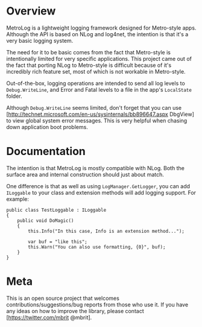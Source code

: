 Overview
===
MetroLog is a lightweight logging framework designed for Metro-style apps. Although the API is based on
NLog and log4net, the intention is that it's a very basic logging system. 

The need for it to be basic comes from the fact that Metro-style is intentionally limited for very specific 
applications. This project came out of the fact that porting NLog to Metro-style is difficult because of it's 
incredibly rich feature set, most of which is not workable in Metro-style.

Out-of-the-box, logging operations are intended to send all log levels to `Debug.WriteLine`, and Error and Fatal
levels to a file in the app's `LocalState` folder.

Although `Debug.WriteLine` seems limited, don't forget that you can use [http://technet.microsoft.com/en-us/sysinternals/bb896647.aspx DbgView]
to view global system error messages. This is very helpful when chasing down application boot problems.

Documentation
===
The intention is that MetroLog is mostly compatible with NLog. Both the surface area and internal construction
should just about match.

One difference is that as well as using `LogManager.GetLogger`, you can add `ILoggable` to your class and 
extension methods will add logging support. For example:

	public class TestLoggable : ILoggable
	{
		public void DoMagic()
		{
			this.Info("In this case, Info is an extension method...");

			var buf = "like this";
			this.Warn("You can also use formatting, {0}", buf);
		}
	}

Meta
===

This is an open source project that welcomes contributions/suggestions/bug reports from those who use it. 
If you have any ideas on how to improve the library, please contact [https://twitter.com/mbrit @mbrit].

 
